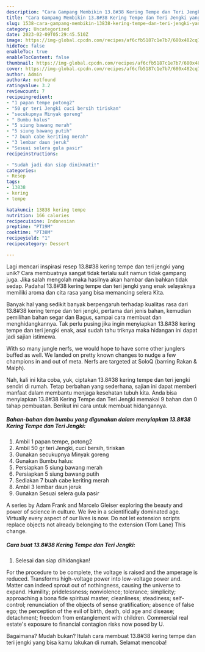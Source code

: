 ```yaml
---
description: "Cara Gampang Membikin 13.8#38 Kering Tempe dan Teri Jengki yang Mantap"
title: "Cara Gampang Membikin 13.8#38 Kering Tempe dan Teri Jengki yang Mantap"
slug: 1538-cara-gampang-membikin-13838-kering-tempe-dan-teri-jengki-yang-mantap
category: Uncategorized
date: 2023-02-09T05:29:45.510Z
image: https://img-global.cpcdn.com/recipes/af6cfb5187c1e7b7/680x482cq70/13838-kering-tempe-dan-teri-jengki-foto-resep-utama.jpg
hideToc: false
enableToc: true
enableTocContent: false
thumbnail: https://img-global.cpcdn.com/recipes/af6cfb5187c1e7b7/680x482cq70/13838-kering-tempe-dan-teri-jengki-foto-resep-utama.jpg
cover: https://img-global.cpcdn.com/recipes/af6cfb5187c1e7b7/680x482cq70/13838-kering-tempe-dan-teri-jengki-foto-resep-utama.jpg
author: Admin
authorAv: notfound
ratingvalue: 3.2
reviewcount: 7
recipeingredient:
- "1 papan tempe potong2"
- "50 gr teri Jengki cuci bersih tiriskan"
- "secukupnya Minyak goreng"
- " Bumbu halus"
- "5 siung bawang merah"
- "5 siung bawang putih"
- "7 buah cabe keriting merah"
- "3 lembar daun jeruk"
- "Sesuai selera gula pasir"
recipeinstructions:

- "Sudah jadi dan siap dinikmati!"
categories:
- Resep
tags:
- 13838
- kering
- tempe

katakunci: 13838 kering tempe 
nutrition: 166 calories
recipecuisine: Indonesian
preptime: "PT19M"
cooktime: "PT38M"
recipeyield: "1"
recipecategory: Dessert

---
```





Lagi mencari inspirasi resep 13.8#38 kering tempe dan teri jengki yang unik? Cara membuatnya sangat tidak terlalu sulit namun tidak gampang juga. Jika salah mengolah maka hasilnya akan hambar dan bahkan tidak sedap. Padahal 13.8#38 kering tempe dan teri jengki yang enak selayaknya memiliki aroma dan cita rasa yang bisa memancing selera Kita.





Banyak hal yang sedikit banyak berpengaruh terhadap kualitas rasa dari 13.8#38 kering tempe dan teri jengki, pertama dari jenis bahan, kemudian pemilihan bahan segar dan Bagus, sampai cara membuat dan menghidangkannya. Tak perlu pusing jika ingin menyiapkan 13.8#38 kering tempe dan teri jengki enak,      asal sudah tahu triknya maka hidangan ini dapat jadi sajian istimewa.














With so many jungle nerfs, we would hope to have some other junglers buffed as well. We landed on pretty known changes to nudge a few champions in and out of meta. Nerfs are targeted at SoloQ (barring Rakan &amp; Malph).






Nah, kali ini kita coba, yuk, ciptakan 13.8#38 kering tempe dan teri jengki sendiri di rumah. Tetap berbahan yang sederhana, sajian ini dapat memberi manfaat dalam membantu menjaga kesehatan tubuh kita. Anda bisa menyiapkan 13.8#38 Kering Tempe dan Teri Jengki memakai 9 bahan dan 0 tahap pembuatan. Berikut ini cara untuk membuat hidangannya.

<!--inarticleads1-->

##### Bahan-bahan dan bumbu yang digunakan dalam menyiapkan 13.8#38 Kering Tempe dan Teri Jengki:

1. Ambil 1 papan tempe, potong2
1. Ambil 50 gr teri Jengki, cuci bersih, tiriskan
1. Gunakan secukupnya Minyak goreng
1. Gunakan  Bumbu halus:
1. Persiapkan 5 siung bawang merah
1. Persiapkan 5 siung bawang putih
1. Sediakan 7 buah cabe keriting merah
1. Ambil 3 lembar daun jeruk
1. Gunakan Sesuai selera gula pasir


A series by Adam Frank and Marcelo Gleiser exploring the beauty and power of science in culture. We live in a scientifically dominated age. Virtually every aspect of our lives is now. Do not let extension scripts replace objects not already belonging to the extension (Tom Lane) This change. 

<!--inarticleads2-->

##### Cara buat 13.8#38 Kering Tempe dan Teri Jengki:


1. Selesai dan siap dihidangkan!

For the procedure to be complete, the voltage is raised and the amperage is reduced. Transforms high-voltage power into low-voltage power and. Matter can indeed sprout out of nothingness, causing the universe to expand. Humility; pridelessness; nonviolence; tolerance; simplicity; approaching a bona fide spiritual master; cleanliness; steadiness; self-control; renunciation of the objects of sense gratification; absence of false ego; the perception of the evil of birth, death, old age and disease; detachment; freedom from entanglement with children. Commercial real estate&#39;s exposure to financial contagion risks now posed by U. 

Bagaimana? Mudah bukan? Itulah cara membuat 13.8#38 kering tempe dan teri jengki yang bisa kamu lakukan di rumah. Selamat mencoba!
